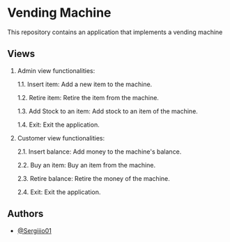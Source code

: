 
# Vending Machine

This repository contains an application that implements a vending machine


## Views

1. Admin view functionalities:
   
    1.1. Insert item: Add a new item to the machine.

    1.2. Retire item: Retire the item from the machine.

    1.3. Add Stock to an item: Add stock to an item of the machine.

    1.4. Exit: Exit the application.

2. Customer view functionalities: 

    2.1. Insert balance: Add money to the machine's balance.

    2.2. Buy an item: Buy an item from the machine.

    2.3. Retire balance: Retire the money of the machine.

    2.4. Exit: Exit the application. 
## Authors

- [@Sergiiio01](https://www.github.com/Sergiiio01)

